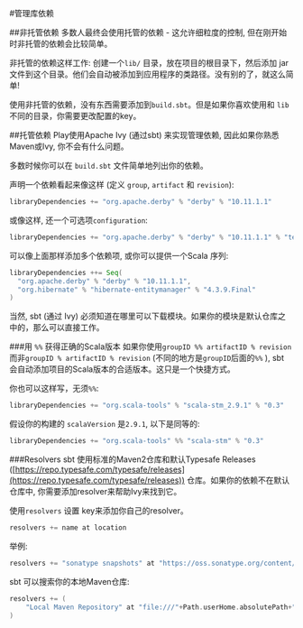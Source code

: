 #管理库依赖


##非托管依赖
多数人最终会使用托管的依赖 - 这允许细粒度的控制, 但在刚开始时非托管的依赖会比较简单。

非托管的依赖这样工作: 创建一个`lib/` 目录，放在项目的根目录下，然后添加 jar文件到这个目录。他们会自动被添加到应用程序的类路径。没有别的了，就这么简单!

使用非托管的依赖，没有东西需要添加到`build.sbt`。但是如果你喜欢使用和 `lib`不同的目录，你需要更改配置的key。


##托管依赖
Play使用Apache Ivy (通过sbt) 来实现管理依赖, 因此如果你熟悉Maven或Ivy, 你不会有什么问题。

多数时候你可以在 `build.sbt` 文件简单地列出你的依赖。

声明一个依赖看起来像这样 (定义 `group`, `artifact` 和 `revision`):

```sbt
libraryDependencies += "org.apache.derby" % "derby" % "10.11.1.1"
```

或像这样, 还一个可选项`configuration`:

```sbt
libraryDependencies += "org.apache.derby" % "derby" % "10.11.1.1" % "test"
```

可以像上面那样添加多个依赖项, 或你可以提供一个Scala 序列:

```sbt
libraryDependencies ++= Seq(
  "org.apache.derby" % "derby" % "10.11.1.1",
  "org.hibernate" % "hibernate-entitymanager" % "4.3.9.Final"
)
```

当然, sbt (通过 Ivy) 必须知道在哪里可以下载模块。如果你的模块是默认仓库之中的，那么可以直接工作。

###用 `%%` 获得正确的Scala版本
如果你使用`groupID %% artifactID % revision` 而非`groupID % artifactID % revision` (不同的地方是`groupID`后面的`%%` ), sbt 会自动添加项目的Scala版本的合适版本。这只是一个快捷方式。

你也可以这样写，无须`%%`:

```sbt
libraryDependencies += "org.scala-tools" % "scala-stm_2.9.1" % "0.3"
```

假设你的构建的 `scalaVersion` 是`2.9.1`, 以下是同等的:

```sbt
libraryDependencies += "org.scala-tools" %% "scala-stm" % "0.3"
```

###Resolvers
sbt 使用标准的Maven2仓库和默认Typesafe Releases ([https://repo.typesafe.com/typesafe/releases](https://repo.typesafe.com/typesafe/releases)) 仓库。如果你的依赖不在默认仓库中, 你需要添加resolver来帮助Ivy来找到它。

使用`resolvers` 设置 key来添加你自己的resolver。

```sbt
resolvers += name at location
```

举例:

```sbt
resolvers += "sonatype snapshots" at "https://oss.sonatype.org/content/repositories/snapshots/"
```

sbt 可以搜索你的本地Maven仓库:

```sbt
resolvers += (
    "Local Maven Repository" at "file:///"+Path.userHome.absolutePath+"/.m2/repository"
)
```